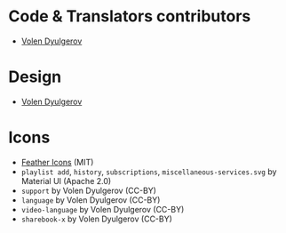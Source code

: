 # Code & Translators contributors

 * [Volen Dyulgerov](https://www.facebook.com/people/NM-Volencho/100010730917900)

# Design

 * [Volen Dyulgerov](https://twitter.com/volencho)

# Icons

 * [Feather Icons](feathericons.com/) (MIT)
 * `playlist add`, `history`, `subscriptions`, `miscellaneous-services.svg` by Material UI (Apache 2.0)
 * `support` by Volen Dyulgerov (CC-BY)
 * `language` by Volen Dyulgerov (CC-BY)
 * `video-language` by Volen Dyulgerov (CC-BY)
 * `sharebook-x` by Volen Dyulgerov (CC-BY)


